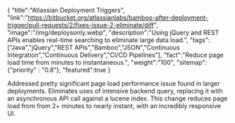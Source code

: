 {
    "title":"Atlassian Deployment Triggers",
    "link":"https://bitbucket.org/atlassianlabs/bamboo-after-deployment-trigger/pull-requests/2/fixes-issue-2-eliminate/diff",
    "image":"/img/deploysonly.webp",
    "description":"Using jQuery and REST APIs enables real-time searching to eliminate large data load.",
    "tags":["Java","jQuery","REST APIs","Bamboo","JSON","Continuous Integration","Continuous Delivery","CI/CD Pipelines"],
    "fact":"Reduce page load time from minutes to instantaneous.",
    "weight":"100",
    "sitemap": {"priority" : "0.8"},
    "featured":true
}

Addressed pretty significant page load performance issue found in larger deployments. Eliminates uses of intensive backend query, replacing it with an asynchronous API call against a lucene index. This change reduces page load from from 2+ minutes to nearly instant, with an incredibly responsive UI.
